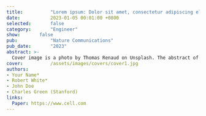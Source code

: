 ```yaml
---
title:          "Lorem ipsum: Dolor sit amet, consectetur adipiscing elit"
date:           2023-01-05 00:01:00 +0800
selected:       false
category:       "Engineer"
show:		false
pub:            "Nature Communications"
pub_date:       "2023"
abstract: >-
  Cover image is a photo by Thomas Renaud on Unsplash. The abstract of the publication is meant to be a TLDR (very brief summary with 1~2 sentences) of your paper.
cover:          /assets/images/covers/cover1.jpg
authors:
- Your Name*
- Robert White*
- John Doe
- Charles Green (Stanford)
links:
  Paper: https://www.cell.com
---
```

